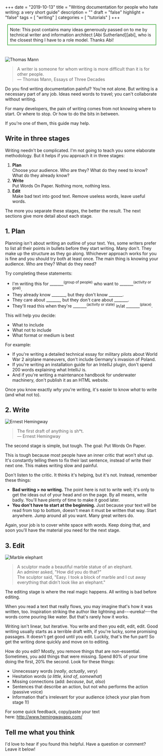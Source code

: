 +++
date = "2019-10-13"
title = "Writing documentation for people who hate writing: a very short guide"
description = ""
draft = "false"
highlight = "false"
tags = [
    "writing"
]
categories = [
    "tutorials"
]
+++

<div style="border: 2px solid #5db85b; margin: .5em; padding: .5em;">Note: This post contains many ideas generously passed on to me by technical writer and information architect [Abi Sutherland][abi], who is the closest thing I have to a role model. Thanks Abi!</div>
<br/>

<span class="smallpic">![Thomas Mann][img-thomas-mann]</span>  

  > A writer is someone for whom writing is more difficult than it is for other people.  
> — Thomas Mann, Essays of Three Decades

Do you find writing documentation painful? You're not alone. But writing is a necessary part of any job. Ideas need words to travel; you can't collaborate without writing.

For many developers, the pain of writing comes from not knowing where to start. Or where to stop. Or how to do the bits in between.

If you're one of them, this guide may help.

## Write in three stages

Writing needn't be complicated. I'm not going to teach you some elaborate methodology. But it helps if you approach it in three stages:

  1. **Plan**  
        Choose your audience. Who are they? What do they need to know? What do they already know?
  2. **Write**  
        Put Words On Paper. Nothing more, nothing less.
  3. **Edit**  
        Make bad text into good text. Remove useless words, leave useful words. 

<!-- | | Stage | What | How |  
| - | ----- | ---- | --- |  
| 1 | Plan | Organize your thoughts. | Choose your audience. Who are they? What do they know? What do they need to know? |  
| 2 | Write | Get thoughts out of your head and on paper. | Put Words On Paper. Nothing more, nothing less. |  
| 3 | Edit | Make bad text into good text. | Remove useless words, leave useful words. |   -->

The more you separate these stages, the better the result. The next sections give more detail about each stage. 

## 1. Plan

Planning isn't about writing an outline of your text. Yes, some writers prefer to list all their points in bullets before they start writing. Many don't. They make up the structure as they go along. Whichever approach works for you is fine and you should try both at least once. The main thing is knowing your audience. Who are they? What do they need?

Try completing these statements:

  - I'm writing this for _______<sup>(group of people)</sup> who want to _______<sup>(activity or goal)</sup>.
  - They already know _______, but they don't know _______. 
  - They care about _______, but they don't care about _______.
  - They'll read this when they're _______<sup>(activity or state)</sup> in/at _______<sup>(place)</sup>. 

This will help you decide:

  - What to include
  - What not to include
  - What format or medium is best

For example:

  - If you're writing a detailed technical essay for military pilots about World War 2 airplane maneuvers, don't include Germany's invasion of Poland. 
  - If you're writing an installation guide for an IntelliJ plugin, don't spend 200 words explaining what IntelliJ is.
  - And if you're writing a maintenance handbook for underwater machinery, don't publish it as an HTML website.

Once you know exactly _why_ you're writing, it's easier to know _what_ to write (and what not to).

## 2. Write

<span class="smallpic">![Ernest Hemingway][img-ernest-hemingway]</span>  

> The first draft of anything is sh*t.  
> — Ernest Hemingway

The second stage is simple, but tough. The goal: Put Words On Paper.

This is tough because most people have an inner critic that won't shut up. It's constantly telling them to fix their last sentence, instead of write their next one. This makes writing slow and painful.

Don't listen to the critic. It thinks it's helping, but it's not. Instead, remember these things: 

  - **Bad writing > no writing.** The point here is not to write well; it's only to get the ideas out of your head and on the page. By all means, write badly. You'll have plenty of time to make it good later.
  - **You don't have to start at the beginning.** Just because your text will be read from top to bottom, doesn't mean it must be written that way. Start anywhere. Jump around all you want. Many great writers do.

Again, your job is to cover white space with words. Keep doing that, and soon you'll have the material you need for the next stage.

## 3. Edit

<span class="smallpic">![Marble elephant][img-marble-elephant]  </span>  

> A sculptor made a beautiful marble statue of an elephant.  
> An admirer asked, "How did you do that?"  
> The sculptor said, "Easy. I took a block of marble and I cut away everything that didn't look like an elephant."

The editing stage is where the real magic happens. All writing is bad before editing.

When you read a text that really flows, you may imagine that's how it was written, too. Inspiration striking the author like lightning and---eureka!---the words come pouring like water. But that's rarely how it works.

Writing isn't linear, but iterative. You write and then you edit, edit, edit. Good writing usually starts as a terrible draft with, if you're lucky, some promising passages. It doesn't get good until you edit. Luckily, that's the fun part! So get the writing done quickly and move on to editing.

How do you edit? Mostly, you remove things that are non-essential. Sometimes, you add things that were missing. Spend 80% of your time doing the first, 20% the second.
Look for these things:

  - Unnecessary words (_really_, _actually_, _very_)
  - Hesitation words (_a little_, _kind of_, _somewhat_)
  - Missing connections (add: _because_, _but_, _also_)
  - Sentences that describe an action, but not who performs the action (passive voice)
  - Information that's irrelevant for your audience (check your plan from stage 1!)

For some quick feedback, copy/paste your text here: http://www.hemingwayapp.com/

## Tell me what you think

I'd love to hear if you found this helpful. Have a question or comment? Leave it below!

<!-- Links and references -->
[img-thomas-mann]: /img/thomas-mann.jpg
[img-ernest-hemingway]: /img/ernest-hemingway.jpg
[img-marble-elephant]: /img/marble-elephant.jpg
[abi]: https://www.linkedin.com/in/abisutherland/
